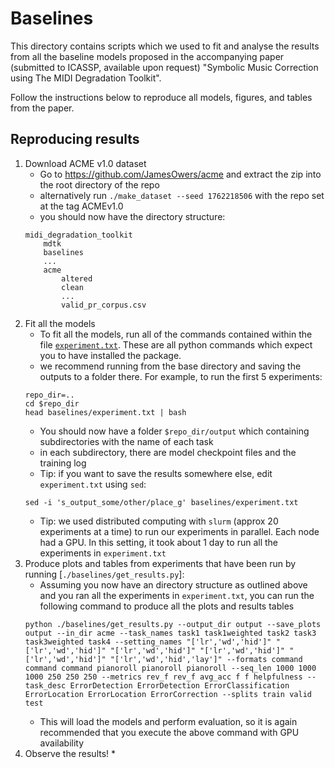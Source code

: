 # Baselines

This directory contains scripts which we used to fit and analyse the results
from all the baseline models proposed in the accompanying paper (submitted to
ICASSP, available upon request) "Symbolic Music Correction using The MIDI
Degradation Toolkit".

Follow the instructions below to reproduce all models, figures, and tables from
the paper.

## Reproducing results
1. Download ACME v1.0 dataset
    * Go to https://github.com/JamesOwers/acme and extract the zip into
    the root directory of the repo
    * alternatively run `./make_dataset --seed 1762218506` with the repo
    set at the tag ACMEv1.0
    * you should now have the directory structure:
    ```
    midi_degradation_toolkit
        mdtk
        baselines
        ...
        acme
            altered
            clean
            ...
            valid_pr_corpus.csv
    ```
1. Fit all the models
    * To fit all the models, run all of the commands contained within the file
    [`experiment.txt`](./experiment.txt). These are all python commands which
    expect you to have installed the package.
    * we recommend running from the base directory and saving the outputs to
    a folder there. For example, to run the first 5 experiments:
    ```
    repo_dir=..
    cd $repo_dir
    head baselines/experiment.txt | bash
    ```
    * You should now have a folder `$repo_dir/output` which containing
    subdirectories with the name of each task
    * in each subdirectory, there are model checkpoint files and the
    training log
    * Tip: if you want to save the results somewhere else, edit
    `experiment.txt` using `sed`:
    ```
    sed -i 's_output_some/other/place_g' baselines/experiment.txt
    ```
    * Tip: we used distributed computing with `slurm` (approx 20 experiments at
    a time) to run our experiments in parallel. Each node had a GPU. In this
    setting, it took about 1 day to run all the experiments in
    `experiment.txt`
1. Produce plots and tables from experiments that have been run by running
[`./baselines/get_results.py`]:
    * Assuming you now have an directory structure as outlined above
    and you ran all the experiments in `experiment.txt`, you can run
    the following command to produce all the plots and results tables
    ```
    python ./baselines/get_results.py --output_dir output --save_plots output --in_dir acme --task_names task1 task1weighted task2 task3 task3weighted task4 --setting_names "['lr','wd','hid']" "['lr','wd','hid']" "['lr','wd','hid']" "['lr','wd','hid']" "['lr','wd','hid']" "['lr','wd','hid','lay']" --formats command command command pianoroll pianoroll pianoroll --seq_len 1000 1000 1000 250 250 250 --metrics rev_f rev_f avg_acc f f helpfulness --task_desc ErrorDetection ErrorDetection ErrorClassification ErrorLocation ErrorLocation ErrorCorrection --splits train valid test
    ```
    * This will load the models and perform evaluation, so it is again
    recommended that you execute the above command with GPU availability
1. Observe the results!
    * 
    